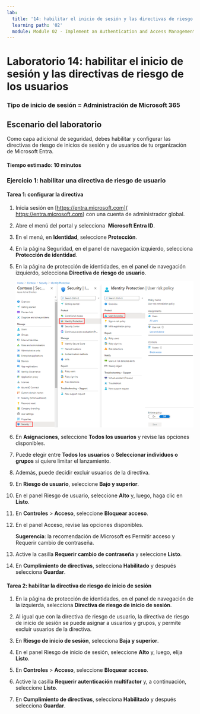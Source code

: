 ```yaml
---
lab:
  title: '14: habilitar el inicio de sesión y las directivas de riesgo de los usuarios'
  learning path: '02'
  module: Module 02 - Implement an Authentication and Access Management Solution
---
```


# Laboratorio 14: habilitar el inicio de sesión y las directivas de riesgo de los usuarios

### Tipo de inicio de sesión = Administración de Microsoft 365

## Escenario del laboratorio

Como capa adicional de seguridad, debes habilitar y configurar las directivas de riesgo de inicios de sesión y de usuarios de tu organización de Microsoft Entra.

#### Tiempo estimado: 10 minutos


### Ejercicio 1: habilitar una directiva de riesgo de usuario

#### Tarea 1: configurar la directiva

1. Inicia sesión en [https://entra.microsoft.com]( https://entra.microsoft.com) con una cuenta de administrador global.

2. Abre el menú del portal y selecciona  **Microsoft Entra ID**.

3. En el menú, en **Identidad**, seleccione **Protección**.

4. En la página Seguridad, en el panel de navegación izquierdo, selecciona **Protección de identidad**.

5. En la página de protección de identidades, en el panel de navegación izquierdo, selecciona **Directiva de riesgo de usuario**.

    ![Imagen de pantalla que muestra la página Directiva de riesgo de usuario y la ruta de exploración resaltada](./media/lp2-mod4-browse-to-identity-protection.png)

6. En **Asignaciones**, seleccione **Todos los usuarios** y revise las opciones disponibles.

7. Puede elegir entre **Todos los usuarios** o **Seleccionar individuos o grupos** si quiere limitar el lanzamiento.

8. Además, puede decidir excluir usuarios de la directiva.

9. En **Riesgo de usuario**, seleccione **Bajo y superior**.

10. En el panel Riesgo de usuario, seleccione **Alto** y, luego, haga clic en **Listo**.

11. En **Controles** > **Acceso**, seleccione **Bloquear acceso**.

12. En el panel Acceso, revise las opciones disponibles.

    **Sugerencia**: la recomendación de Microsoft es Permitir acceso y Requerir cambio de contraseña.

13. Active la casilla **Requerir cambio de contraseña** y seleccione **Listo**.

14. En **Cumplimiento de directivas**, selecciona **Habilitado** y después selecciona **Guardar**.

#### Tarea 2: habilitar la directiva de riesgo de inicio de sesión

1. En la página de protección de identidades, en el panel de navegación de la izquierda, selecciona **Directiva de riesgo de inicio de sesión**.

2. Al igual que con la directiva de riesgo de usuario, la directiva de riesgo de inicio de sesión se puede asignar a usuarios y grupos, y permite excluir usuarios de la directiva.

3. En **Riesgo de inicio de sesión**, selecciona **Baja y superior**.

4. En el panel Riesgo de inicio de sesión, seleccione **Alto** y, luego, elija **Listo**.

5. En **Controles** > **Acceso**, seleccione **Bloquear acceso**.

6. Active la casilla **Requerir autenticación multifactor** y, a continuación, seleccione **Listo**.

7. En **Cumplimiento de directivas**, selecciona **Habilitado** y después selecciona **Guardar**.

